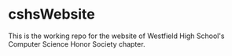 # cshsWebsite
This is the working repo for the website of Westfield High School's Computer Science Honor Society chapter. 
